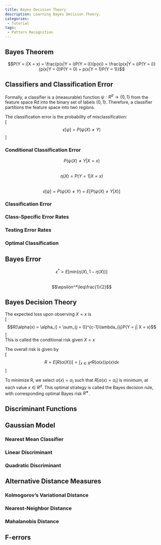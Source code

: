 ```yaml
---
title: Bayes Decision Theory
description: Learning Bayes Decision Theory.
categories:
 - Tutorial
tags:
 - Pattern Recognition
---
```



## Bayes Theorem
$$P(Y = i|X = x) = \frac{p(x|Y = i)P(Y = i)}{p(x)} = \frac{p(x|Y = i)P(Y = i)}{p(x|Y = 0)P(Y = 0) + p(x|Y = 1)P(Y = 1)}$$

## Classifiers and Classification Error
Formally, a classifier is a (measurable) function $\psi:R^d\to\lbrace0, 1\rbrace$ from the feature space Rd into the binary set of labels $\lbrace0, 1\rbrace$. Therefore, a classifier partitions the feature space into two regions.

The classification error is the probability of misclassification:<br/>
[$$\epsilon[\psi] = P(\psi(X) \neq Y)$$]

### Conditional Classification Error
$$P(\psi(X) \neq Y|X = x)$$<br/>
$$\eta(X) = P(Y = 1|X = x)$$<br/>
$$\epsilon[\psi] = P(\psi(X) \neq Y) = E[P(\psi(X) \neq Y|X)]$$
### Classification Error
### Class-Specific Error Rates
### Testing Error Rates
### Optimal Classification

## Bayes Error
$$\epsilon^* = E[min\lbrace\eta(X), 1 - \eta(X)\rbrace]$$<br/>
$$\epsilon^*\leq\frac{1}{2}$$

## Bayes Decision Theory
The expected loss upon observing $X = x$ is<br/>
[$$R[\alpha(x) = \alpha_i] = \sum_{j = 0}^{c-1}\lambda_{ij}P(Y = j| X = x)$$]<br/>
This is called the conditional risk given $X = x$

The overall risk is given by<br/>
[$$R = E[R(\alpha(X))] = \int_{x\in R^d} {R(\alpha(x))p(x)}dx$$]

To minimize R, we select $\alpha(x) = \alpha_i$ such that $R[\alpha(x) = \alpha_i]$ is minimum, at each value $x\in R^d$. This optimal strategy is called the Bayes decision rule, with corresponding optimal Bayes risk $R^∗$.

## Discriminant Functions

## Gaussian Model
### Nearest Mean Classifier
### Linear Discriminant
### Quadratic Discriminant

## Alternative Distance Measures
### Kolmogorov’s Variational Distance
### Nearest-Neighbor Distance
### Mahalanobis Distance

## F-errors
